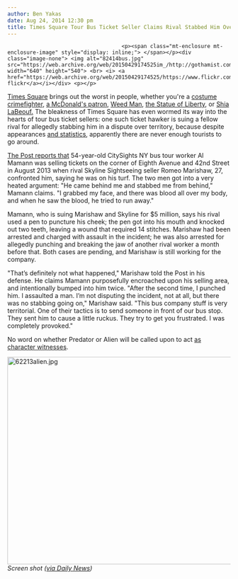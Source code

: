 ```yaml
---
author: Ben Yakas
date: Aug 24, 2014 12:30 pm
title: Times Square Tour Bus Ticket Seller Claims Rival Stabbed Him Over Territory Dispute
---
```


	
										<p><span class="mt-enclosure mt-enclosure-image" style="display: inline;"> </span></p><div class="image-none"> <img alt="82414bus.jpg" src="https://web.archive.org/web/20150429174525im_/http://gothamist.com/attachments/byakas/82414bus.jpg" width="640" height="540"> <br> <i> <a href="https://web.archive.org/web/20150429174525/https://www.flickr.com/photos/jomak14/9166996218/">joey&apos;s flickr</a></i></div> <p></p>

<p><a href="https://web.archive.org/web/20150429174525/http://gothamist.com/tags/timessquare">Times Square</a> brings out the worst in people, whether you&apos;re a <a href="https://web.archive.org/web/20150429174525/http://gothamist.com/tags/spiderman">costume crimefighter</a>, <a href="https://web.archive.org/web/20150429174525/http://gothamist.com/2013/03/17/videos_crazy_times_square_mcdonalds.php">a McDonald&apos;s patron</a>, <a href="https://web.archive.org/web/20150429174525/http://gothamist.com/2013/06/22/times_square_weed_man_arrested_afte.php">Weed Man</a>, <a href="https://web.archive.org/web/20150429174525/http://gothamist.com/2014/06/13/times_square_statue_of_liberty_arre.php">the Statue of Liberty</a>, or <a href="https://web.archive.org/web/20150429174525/http://gothamist.com/2014/06/28/then_10_weirdest_parts_of_shia_labe.php">Shia LaBeouf.</a> The bleakness of Times Square has even wormed its way into the hearts of  tour bus ticket sellers: one such ticket hawker is suing a fellow rival for allegedly stabbing him in a dispute over territory, because despite appearances <a href="https://web.archive.org/web/20150429174525/http://gothamist.com/2014/07/08/nyc_tourism_bloodlust.php">and statistics</a>, apparently there are never enough tourists to go around.</p>

<p><a href="https://web.archive.org/web/20150429174525/http://nypost.com/2014/08/24/times-square-bus-tour-ticket-hawker-says-rival-stabbed-him/">The Post reports that</a> 54-year-old CitySights NY bus tour worker Al Mamann was selling tickets on the corner of Eighth Avenue and 42nd Street in August 2013 when rival Skyline Sightseeing seller Romeo Marishaw, 27, confronted him, saying he was on his turf. The two men got into a very heated argument: &quot;He came behind me and stabbed me from behind,&quot; Mamann claims. &quot;I grabbed my face, and there was blood all over my body, and when he saw the blood, he tried to run away.&quot;</p>

<p>Mamann, who is suing Marishaw and Skyline for $5 million, says his rival used a pen to puncture his cheek; the pen got into his mouth and knocked out two teeth, leaving a wound that required 14 stitches. Marishaw had been arrested and charged with assault in the incident; he was also arrested for allegedly punching and breaking the jaw of another rival worker a month before that. Both cases are pending, and Marishaw is still working for the company.  </p>

<p>&quot;That&#x2019;s definitely not what happened,&quot; Marishaw told the Post in his defense. He claims Mamann purposefully encroached upon his selling area, and intentionally bumped into him twice. &quot;After the second time, I punched him. I assaulted a man. I&#x2019;m not disputing the incident, not at all, but there was no stabbing going on,&quot; Marishaw said. &quot;This bus company stuff is very territorial. One of their tactics is to send someone in front of our bus stop. They sent him to cause a little ruckus. They try to get you frustrated. I was completely provoked.&quot;</p>

<p>No word on whether Predator or Alien will be called upon to act <a href="https://web.archive.org/web/20150429174525/http://www.nydailynews.com/news/crime/weed-guy-stabs-beer-guy-times-square-article-1.1379660">as character witnesses</a>.</p>

<p><span class="mt-enclosure mt-enclosure-image" style="display: inline;"> </span></p><div class="image-none"> <img alt="62213alien.jpg" src="https://web.archive.org/web/20150429174525im_/http://gothamist.com/attachments/byakas/62213alien.jpg" width="640" height="469"> <br> <i> Screen shot (<a href="https://web.archive.org/web/20150429174525/http://www.nydailynews.com/news/crime/weed-guy-stabs-beer-guy-times-square-article-1.1379660">via Daily News</a>)</i></div> <p></p>					
										
									
				
